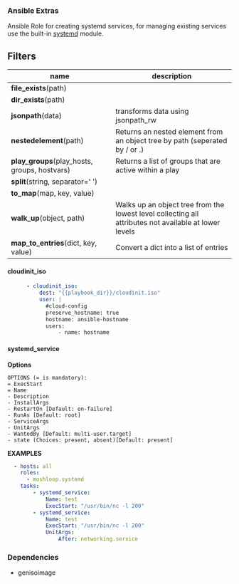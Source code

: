 

### Ansible Extras

Ansible Role for creating systemd services, for managing existing services use the built-in [systemd](https://docs.ansible.com/ansible/latest/modules/systemd_module.html) module.

## Filters

| name                                          | description                                                  |
| --------------------------------------------- | ------------------------------------------------------------ |
| **file_exists**(path)                         |                                                              |
| **dir_exists**(path)                          |                                                              |
| **jsonpath**(data)                            | transforms data using jsonpath_rw                            |
| **nestedelement**(path)                       | Returns an nested element from an object tree by path (seperated by / or .) |
| **play_groups**(play_hosts, groups, hostvars) | Returns a list of groups that are active within a play       |
| **split**(string, separator=' ')              |                                                              |
| **to_map**(map, key, value)                   |                                                              |
| **walk_up**(object, path)                     | Walks up an object tree from the lowest level collecting all attributes not available at lower levels |
| **map_to_entries**(dict, key, value)          | Convert a dict into a list of entries                        |



#### cloudinit_iso

```yaml
      - cloudinit_iso:
          dest: "{{playbook_dir}}/cloudinit.iso"
          user: |
            #cloud-config
            preserve_hostname: true
            hostname: ansible-hostname
            users:
                - name: hostname
```

#### systemd_service
**Options**
```
OPTIONS (= is mandatory):
= ExecStart
= Name
- Description
- InstallArgs
- RestartOn [Default: on-failure]
- RunAs [Default: root]
- ServiceArgs
- UnitArgs
- WantedBy [Default: multi-user.target]
- state (Choices: present, absent)[Default: present]
```

**EXAMPLES**
```yaml
  - hosts: all
    roles:
      - moshloop.systemd
    tasks:
        - systemd_service:
            Name: test
            ExecStart: "/usr/bin/nc -l 200"
        - systemd_service:
            Name: test
            ExecStart: "/usr/bin/nc -l 200"
            UnitArgs:
                After: networking.service
```

### Dependencies

- genisoimage